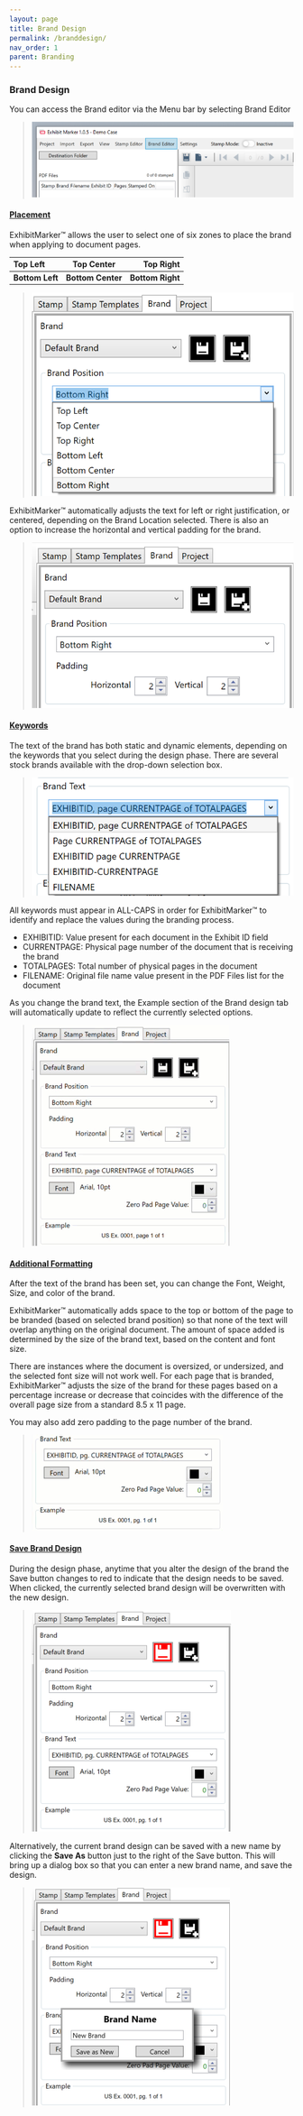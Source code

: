 ```yaml
---
layout: page
title: Brand Design
permalink: /branddesign/
nav_order: 1
parent: Branding
---
```


### Brand Design

You can access the Brand editor via the Menu bar by selecting Brand Editor

> ![Screen Grab - Brand Editor Menu Bar](../../assets/user_interface_assets/UserInterface_Menu_06_BrandEditor.png)

#### __<u>Placement</u>__

ExhibitMarker&trade; allows the user to select one of six zones to place the brand when applying to document pages.

|Top Left | Top Center | Top Right |
|:-------------|:-----:|-----------:|
|__Bottom Left__ | __Bottom Center__ | __Bottom Right__ |

> ![Screen Grab - Brand Zone Selection](../../assets/brand_design_assets/brand_design_01_BrandZonePosition.png)

ExhibitMarker&trade; automatically adjusts the text for left or right justification, or centered, depending on the Brand Location selected.  There is also an option to increase the horizontal and vertical padding for the brand.

 > ![Screen Grab - Brand Position Padding](../../assets/brand_design_assets/brand_design_01_BrandPadding.png)

#### __<u>Keywords</u>__

The text of the brand has both static and dynamic elements, depending on the keywords that you select during the design phase.  There are several stock brands available with the drop-down selection box.

> ![Screen Grab - Stock Brand Text Options](../../assets/brand_design_assets/brand_design_03_BrandStockKeywordOptions.png)

All keywords must appear in ALL-CAPS in order for ExhibitMarker&trade; to identify and replace the values during the branding process.


 - EXHIBITID: Value present for each document in the Exhibit ID field
 - CURRENTPAGE: Physical page number of the document that is receiving the brand
 - TOTALPAGES: Total number of physical pages in the document
 - FILENAME: Original file name value present in the PDF Files list for the document

As you change the brand text, the Example section of the Brand design tab will automatically update to reflect the currently selected options.

> ![Animation - Selection of different default Brands](../../assets/brand_design_assets/brand_design_04_BrandOptionSelection.gif)

#### __<u>Additional Formatting</u>__

After the text of the brand has been set, you can change the Font, Weight, Size, and color of the brand.

ExhibitMarker&trade; automatically adds space to the top or bottom of the page to be branded (based on selected brand position) so that none of the text will overlap anything on the original document.  The amount of space added is determined by the size of the brand text, based on the content and font size.

There are instances where the document is oversized, or undersized, and the selected font size will not work well.  For each page that is branded, ExhibitMarker&trade; adjusts the size of the brand for these pages based on a percentage increase or decrease that coincides with the difference of the overall page size from a standard 8.5 x 11 page.

You may also add zero padding to the page number of the brand.

> ![Animation - Add zero padding to page numbers](../../assets/brand_design_assets/brand_design_07_ZeroPadPageNumber.gif)

#### __<u>Save Brand Design</u>__

During the design phase, anytime that you alter the design of the brand the Save button changes to red to indicate that the design needs to be saved.  When clicked, the currently selected brand design will be overwritten with the new design.

> ![Screen Grab - Save Brand Design Indicator](../../assets/brand_design_assets/brand_design_05_SaveBrand.png)

Alternatively, the current brand design can be saved with a new name by clicking the __Save As__ button just to the right of the Save button.  This will bring up a dialog box so that you can enter a new brand name, and save the design.

> ![Screen Grab - Save Brand Design As](../../assets/brand_design_assets/brand_design_06_SaveAsNewBrand.png)
